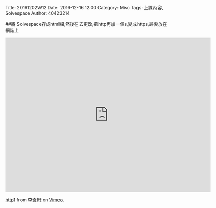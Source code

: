 Title: 20161202W12
Date: 2016-12-16 12:00
Category: Misc
Tags: 上課內容, Solvespace
Author: 40423214


##將 Solvespace存成html檔,然後在去更改,把http再加一個s,變成https,最後放在網誌上
<iframe src="https://player.vimeo.com/video/199154754" width="640" height="480" frameborder="0" webkitallowfullscreen mozallowfullscreen allowfullscreen></iframe>
<p><a href="https://vimeo.com/199154754">http1</a> from <a href="https://vimeo.com/user47858237">李奇軒</a> on <a href="https://vimeo.com">Vimeo</a>.</p>